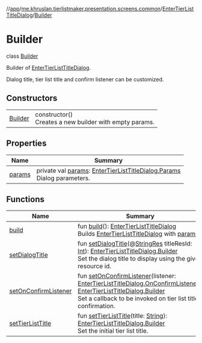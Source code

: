 //[app](../../../../index.md)/[me.khruslan.tierlistmaker.presentation.screens.common](../../index.md)/[EnterTierListTitleDialog](../index.md)/[Builder](index.md)

# Builder

class [Builder](index.md)

Builder of [EnterTierListTitleDialog](../index.md).

Dialog title, tier list title and confirm listener can be customized.

## Constructors

| | |
|---|---|
| [Builder](-builder.md) | constructor()<br>Creates a new builder with empty params. |

## Properties

| Name | Summary |
|---|---|
| [params](params.md) | private val [params](params.md): [EnterTierListTitleDialog.Params](../-params/index.md)<br>Dialog parameters. |

## Functions

| Name | Summary |
|---|---|
| [build](build.md) | fun [build](build.md)(): [EnterTierListTitleDialog](../index.md)<br>Builds [EnterTierListTitleDialog](../index.md) with [params](params.md). |
| [setDialogTitle](set-dialog-title.md) | fun [setDialogTitle](set-dialog-title.md)(@[StringRes](https://developer.android.com/reference/kotlin/androidx/annotation/StringRes.html) titleResId: [Int](https://kotlinlang.org/api/latest/jvm/stdlib/kotlin/-int/index.html)): [EnterTierListTitleDialog.Builder](index.md)<br>Set the dialog title to display using the given resource id. |
| [setOnConfirmListener](set-on-confirm-listener.md) | fun [setOnConfirmListener](set-on-confirm-listener.md)(listener: [EnterTierListTitleDialog.OnConfirmListener](../-on-confirm-listener/index.md)): [EnterTierListTitleDialog.Builder](index.md)<br>Set a callback to be invoked on tier list title confirmation. |
| [setTierListTitle](set-tier-list-title.md) | fun [setTierListTitle](set-tier-list-title.md)(title: [String](https://kotlinlang.org/api/latest/jvm/stdlib/kotlin/-string/index.html)): [EnterTierListTitleDialog.Builder](index.md)<br>Set the initial tier list title. |
